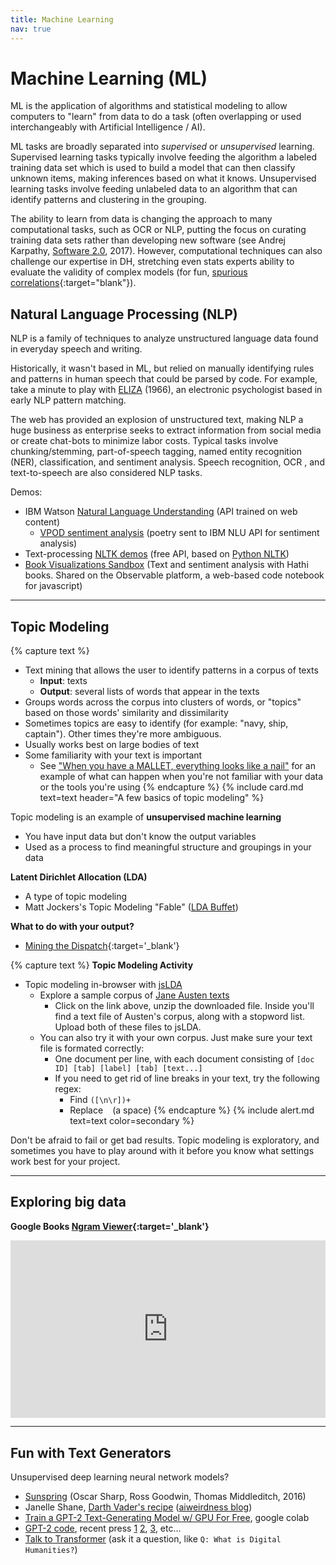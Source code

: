 ```yaml
---
title: Machine Learning
nav: true
---
```


# Machine Learning (ML)

ML is the application of algorithms and statistical modeling to allow computers to "learn" from data to do a task (often overlapping or used interchangeably with Artificial Intelligence / AI).

ML tasks are broadly separated into *supervised* or *unsupervised* learning.
Supervised learning tasks typically involve feeding the algorithm a labeled training data set which is used to build a model that can then classify unknown items, making inferences based on what it knows. 
Unsupervised learning tasks involve feeding unlabeled data to an algorithm that can identify patterns and clustering in the grouping. 

The ability to learn from data is changing the approach to many computational tasks, such as OCR or NLP, putting the focus on curating training data sets rather than developing new software (see Andrej Karpathy, [Software 2.0](https://medium.com/@karpathy/software-2-0-a64152b37c35), 2017).
However, computational techniques can also challenge our expertise in DH, stretching even stats experts ability to evaluate the validity of complex models (for fun, [spurious correlations](http://www.tylervigen.com/spurious-correlations){:target="blank"}).

## Natural Language Processing (NLP)

NLP is a family of techniques to analyze unstructured language data found in everyday speech and writing. 

Historically, it wasn't based in ML, but relied on manually identifying rules and patterns in human speech that could be parsed by code.
For example, take a minute to play with [ELIZA](https://www.masswerk.at/elizabot/eliza.html) (1966), an electronic psychologist based in early NLP pattern matching.

The web has provided an explosion of unstructured text, making NLP a huge business as enterprise seeks to extract information from social media or create chat-bots to minimize labor costs.
Typical tasks involve chunking/stemming, part-of-speech tagging, named entity recognition (NER), classification, and sentiment analysis.
Speech recognition, OCR , and text-to-speech are also considered NLP tasks.

Demos:

- IBM Watson [Natural Language Understanding](https://www.ibm.com/watson/services/natural-language-understanding/) (API trained on web content)
    - [VPOD sentiment analysis](https://uidaholib.github.io/poemchoice/index.html) (poetry sent to IBM NLU API for sentiment analysis)
- Text-processing [NLTK demos](http://text-processing.com/demo/) (free API, based on [Python NLTK](https://www.nltk.org/))
- [Book Visualizations Sandbox](https://observablehq.com/@bmschmidt/book-visualizations-sandbox?htid=pst.000061166424) (Text and sentiment analysis with Hathi books. Shared on the Observable platform, a web-based code notebook for javascript)

-----------------

## Topic Modeling

{% capture text %}
- Text mining that allows the user to identify patterns in a corpus of texts
    - **Input**: texts 
    - **Output**: several lists of words that appear in the texts
- Groups words across the corpus into clusters of words, or "topics" based on those words' similarity and dissimilarity
- Sometimes topics are easy to identify (for example: "navy, ship, captain"). Other times they're more ambiguous.
- Usually works best on large bodies of text
- Some familiarity with your text is important
    - See ["When you have a MALLET, everything looks like a nail"](http://sappingattention.blogspot.com/2012/11/when-you-have-mallet-everything-looks.html) for an example of what can happen when you're not familiar with your data or the tools you're using
{% endcapture %}
{% include card.md text=text header="A few basics of topic modeling" %}

Topic modeling is an example of **unsupervised machine learning**
- You have input data but don't know the output variables
- Used as a process to find meaningful structure and groupings in your data

**Latent Dirichlet Allocation (LDA)**
- A type of topic modeling
- Matt Jockers's Topic Modeling "Fable" ([LDA Buffet](http://www.matthewjockers.net/2011/09/29/the-lda-buffet-is-now-open-or-latent-dirichlet-allocation-for-english-majors/))

**What to do with your output?**
- [Mining the Dispatch](http://dsl.richmond.edu/dispatch/pages/intro){:target='_blank'}

{% capture text %}
**Topic Modeling Activity** 
- Topic modeling in-browser with [jsLDA](https://mimno.infosci.cornell.edu/jsLDA/)
    - Explore a sample corpus of <a href="../data/austen.zip">Jane Austen texts</a>
        - Click on the link above, unzip the downloaded file. Inside you'll find a text file of Austen's corpus, along with a stopword list. Upload both of these files to jsLDA. 
    - You can also try it with your own corpus. Just make sure your text file is formated correctly:
        - One document per line, with each document consisting of `[doc ID] [tab] [label] [tab] [text...]`
        - If you need to get rid of line breaks in your text, try the following regex:
            - Find `([\n\r])+`
            - Replace ` ` (a space)
{% endcapture %}
{% include alert.md text=text color=secondary %}

Don't be afraid to fail or get bad results. Topic modeling is exploratory, and sometimes you have to play around with it before you know what settings work best for your project.

-----------------

## Exploring big data

**Google Books [Ngram Viewer](https://books.google.com/ngrams){:target='_blank'}**

<div class="p-3">
<div style="position:relative;height:0;padding-bottom:56.25%"><iframe src="https://embed.ted.com/talks/lang/en/what_we_learned_from_5_million_books" width="854" height="480" style="position:absolute;left:0;top:0;width:100%;height:100%" frameborder="0" scrolling="no" allowfullscreen></iframe></div>
</div>

-----------------

## Fun with Text Generators

Unsupervised deep learning neural network models?

- [Sunspring](https://youtu.be/LY7x2Ihqjmc) (Oscar Sharp, Ross Goodwin, Thomas Middleditch, 2016)
- Janelle Shane, [Darth Vader's recipe](https://twitter.com/JanelleCShane/status/1125963320823934976) ([aiweirdness blog](https://aiweirdness.com/))
- [Train a GPT-2 Text-Generating Model w/ GPU For Free](https://colab.research.google.com/drive/1VLG8e7YSEwypxU-noRNhsv5dW4NfTGce), google colab
- [GPT-2 code](https://github.com/openai/gpt-2), recent press [1](https://openai.com/blog/better-language-models/) [2](https://towardsdatascience.com/openais-gpt-2-the-model-the-hype-and-the-controversy-1109f4bfd5e8), [3](https://www.vox.com/2019/5/15/18623134/openai-language-ai-gpt2-poetry-try-it), etc...
- [Talk to Transformer](https://talktotransformer.com/) (ask it a question, like `Q: What is Digital Humanities?`)

